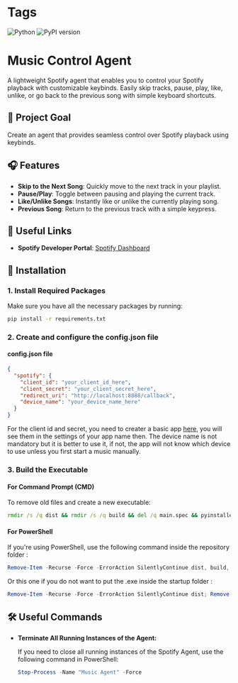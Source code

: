 
# Tags

![Python](https://img.shields.io/badge/python-3.10.5-blue.svg)
![PyPI version](https://badge.fury.io/py/pip.svg)

# Music Control Agent

A lightweight Spotify agent that enables you to control your Spotify playback with customizable keybinds. Easily skip tracks, pause, play, like, unlike, or go back to the previous song with simple keyboard shortcuts.

## 🌟 Project Goal

Create an agent that provides seamless control over Spotify playback using keybinds.

## 🎧 Features

- **Skip to the Next Song**: Quickly move to the next track in your playlist.
- **Pause/Play**: Toggle between pausing and playing the current track.
- **Like/Unlike Songs**: Instantly like or unlike the currently playing song.
- **Previous Song**: Return to the previous track with a simple keypress.

## 🔗 Useful Links

- **Spotify Developer Portal**: [Spotify Dashboard](https://developer.spotify.com/dashboard/)

## 🚀 Installation

### 1. Install Required Packages

Make sure you have all the necessary packages by running:

```bash
pip install -r requirements.txt
```

### 2. Create and configure the config.json file

#### config.json file

```json
{
  "spotify": {
    "client_id": "your_client_id_here",
    "client_secret": "your_client_secret_here",
    "redirect_uri": "http://localhost:8888/callback",
    "device_name": "your_device_name_here"
  }
}
```

For the client id and secret, you need to creater a basic app [here](https://developer.spotify.com/dashboard), you will see them in the settings of your app name then.
The device name is not mandatory but it is better to use it, if not, the app will not know which device to use unless you first start a music manually.

### 3. Build the Executable

#### For Command Prompt (CMD)

To remove old files and create a new executable:

```cmd
rmdir /s /q dist && rmdir /s /q build && del /q main.spec && pyinstaller --onefile --noconsole --icon=poulet.ico --add-data=".\config.json;." --name "Spotify Agent" main.py && echo Script completed. Please manually create a shortcut in the Startup folder.
```

#### For PowerShell

If you're using PowerShell, use the following command inside the repository folder :

```powershell
Remove-Item -Recurse -Force -ErrorAction SilentlyContinue dist, build, main.spec, "$env:APPDATA\Microsoft\Windows\Start Menu\Programs\Startup\Music Agent.exe"; pyinstaller --onefile --noconsole --icon=poulet.ico --add-data=".\config.json;." --name "Music Agent" main.py; Copy-Item -Path ".\dist\Music Agent.exe" -Destination "$env:APPDATA\Microsoft\Windows\Start Menu\Programs\Startup\"
```

Or this one if you do not want to put the .exe inside the startup folder :

```powershell
Remove-Item -Recurse -Force -ErrorAction SilentlyContinue dist; Remove-Item -Recurse -Force -ErrorAction SilentlyContinue build; Remove-Item -Force -ErrorAction SilentlyContinue main.spec; pyinstaller --onefile --noconsole --icon=poulet.ico --add-data=".\config.json;." --name "Music Agent" main.py
```

## 🛠️ Useful Commands

- **Terminate All Running Instances of the Agent:**

   If you need to close all running instances of the Spotify Agent, use the following command in PowerShell:

   ```powershell
   Stop-Process -Name "Music Agent" -Force
   ```
